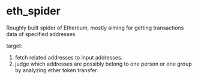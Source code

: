 # eth_spider
Roughly built spider of Ethereum, mostly aiming for getting transactions data of specified addresses

target:
1. fetch related addresses to input addresses.
2. judge which addresses are possibly belong to one person or one group by analyzing ether token transfer.
